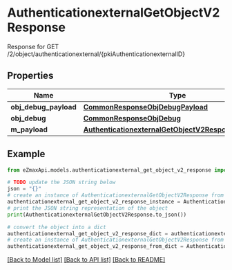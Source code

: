 # AuthenticationexternalGetObjectV2Response

Response for GET /2/object/authenticationexternal/{pkiAuthenticationexternalID}

## Properties

Name | Type | Description | Notes
------------ | ------------- | ------------- | -------------
**obj_debug_payload** | [**CommonResponseObjDebugPayload**](CommonResponseObjDebugPayload.md) |  | 
**obj_debug** | [**CommonResponseObjDebug**](CommonResponseObjDebug.md) |  | [optional] 
**m_payload** | [**AuthenticationexternalGetObjectV2ResponseMPayload**](AuthenticationexternalGetObjectV2ResponseMPayload.md) |  | 

## Example

```python
from eZmaxApi.models.authenticationexternal_get_object_v2_response import AuthenticationexternalGetObjectV2Response

# TODO update the JSON string below
json = "{}"
# create an instance of AuthenticationexternalGetObjectV2Response from a JSON string
authenticationexternal_get_object_v2_response_instance = AuthenticationexternalGetObjectV2Response.from_json(json)
# print the JSON string representation of the object
print(AuthenticationexternalGetObjectV2Response.to_json())

# convert the object into a dict
authenticationexternal_get_object_v2_response_dict = authenticationexternal_get_object_v2_response_instance.to_dict()
# create an instance of AuthenticationexternalGetObjectV2Response from a dict
authenticationexternal_get_object_v2_response_from_dict = AuthenticationexternalGetObjectV2Response.from_dict(authenticationexternal_get_object_v2_response_dict)
```
[[Back to Model list]](../README.md#documentation-for-models) [[Back to API list]](../README.md#documentation-for-api-endpoints) [[Back to README]](../README.md)


